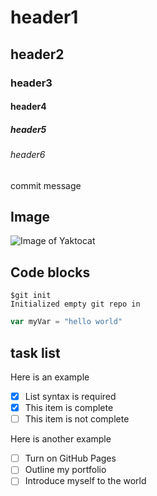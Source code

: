 # header1
## header2
### header3 
#### header4
##### header5
###### header6

commit message


## Image
![Image of Yaktocat](https://octodex.github.com/images/yaktocat.png)

## Code blocks
```
$git init
Initialized empty git repo in
```

```javascript
var myVar = "hello world"
```

## task list
Here is an example 
- [x] List syntax is required
- [x] This item is complete
- [ ] This item is not complete

Here is another example
- [ ] Turn on GitHub Pages
- [ ] Outline my portfolio
- [ ] Introduce myself to the world
